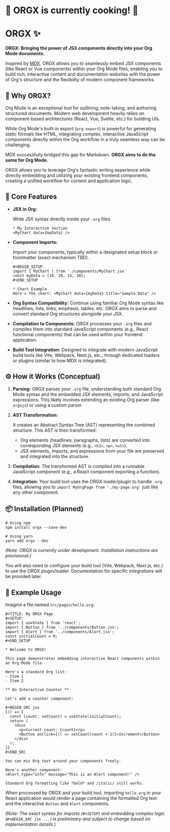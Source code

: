 # 🚧 ORGX is currently cooking! 🍳

# ORGX ✨

**ORGX: Bringing the power of JSX components directly into your Org Mode documents.**

Inspired by [MDX](https://mdxjs.com/), ORGX allows you to seamlessly embed JSX components (like React or Vue components) within your Org Mode files, enabling you to build rich, interactive content and documentation websites with the power of Org's structure and the flexibility of modern component frameworks.

## 🤔 Why ORGX?

Org Mode is an exceptional tool for outlining, note-taking, and authoring structured documents. Modern web development heavily relies on component-based architectures (React, Vue, Svelte, etc.) for building UIs.

While Org Mode's built-in export (`org-export`) is powerful for generating static formats like HTML, integrating complex, interactive JavaScript components directly within the Org workflow in a truly seamless way can be challenging.

MDX successfully bridged this gap for Markdown. **ORGX aims to do the same for Org Mode.**

ORGX allows you to leverage Org's fantastic writing experience while directly embedding and utilizing your existing frontend components, creating a unified workflow for content and application logic.

## 🚀 Core Features

- **JSX in Org:**

  Write JSX syntax directly inside your `.org` files.

  ```
  * My Interactive Section
  <MyChart data={myData} />
  ```

- **Component Imports:**

  Import your components, typically within a designated setup block or frontmatter (exact mechanism TBD).

  ```
  #+BEGIN_SETUP
  import { MyChart } from './components/MyChart.jsx'
  const myData = [10, 20, 15, 30];
  #+END_SETUP
  
  * Chart Example
  Here's the chart: <MyChart data={myData} title="Sample Data" />
  ```

- **Org Syntax Compatibility:** Continue using familiar Org Mode syntax like headlines, lists, links, emphasis, tables, etc. ORGX aims to parse and convert standard Org structures alongside your JSX.

- **Compilation to Components:** ORGX processes your `.org` files and compiles them into standard JavaScript components (e.g., React functional components) that can be used within your frontend application.

- **Build Tool Integration:** Designed to integrate with modern JavaScript build tools like Vite, Webpack, Next.js, etc., through dedicated loaders or plugins (similar to how MDX is integrated).

## ⚙️ How it Works (Conceptual)

1. **Parsing:** ORGX parses your `.org` file, understanding both standard Org Mode syntax and the embedded JSX elements, imports, and JavaScript expressions. This likely involves extending an existing Org parser (like `orgajs`) or using a custom parser.

2. **AST Transformation:**

   It creates an Abstract Syntax Tree (AST) representing the combined structure. This AST is then transformed:

   - Org elements (headlines, paragraphs, lists) are converted into corresponding JSX elements (e.g., `<h1>`, `<p>`, `<ul>`).
   - JSX elements, imports, and expressions from your file are preserved and integrated into the structure.

3. **Compilation:** The transformed AST is compiled into a runnable JavaScript component (e.g., a React component exporting a function).

4. **Integration:** Your build tool uses the ORGX loader/plugin to handle `.org` files, allowing you to `import MyOrgPage from './my-page.org'` just like any other component.

## 📦 Installation (Planned)

```
# Using npm
npm install orgx --save-dev

# Using yarn
yarn add orgx --dev
```

*(Note: ORGX is currently under development. Installation instructions are provisional.)*

You will also need to configure your build tool (Vite, Webpack, Next.js, etc.) to use the ORGX plugin/loader. Documentation for specific integrations will be provided later.



## 📝 Example Usage

Imagine a file named `src/pages/hello.org`:

```
#+TITLE: My ORGX Page
#+SETUP:
import { useState } from 'react';
import { Button } from '../components/Button.jsx';
import { Alert } from '../components/Alert.jsx';
const initialCount = 0;
#+END_SETUP

* Welcome to ORGX!

This page demonstrates embedding interactive React components within an Org Mode file.

Here's a standard Org list:
- Item 1
- Item 2

** An Interactive Counter **

Let's add a counter component:

#+BEGIN_SRC jsx
{() => {
  const [count, setCount] = useState(initialCount);
  return (
    <div>
      <p>Current count: {count}</p>
      <Button onClick={() => setCount(count + 1)}>Increment</Button>
    </div>
  );
}}
#+END_SRC

You can mix Org text around your components freely.

Here's another component:
<Alert type="info" message="This is an Alert component!" />

Standard Org formatting like *bold* and /italic/ still works.
```

When processed by ORGX and your build tool, importing `hello.org` in your React application would render a page containing the formatted Org text and the interactive `Button` and `Alert` components.

*(Note: The exact syntax for imports (`#+SETUP`) and embedding complex logic (`#+BEGIN_SRC jsx ...`) is preliminary and subject to change based on implementation details.)*
